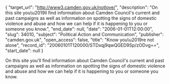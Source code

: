 {
  "target_url": "http://www3.camden.gov.uk/notlove/", 
  "description": "On this site you\u2019ll find information about Camden Council's current and past campaigns as well as information on spotting the signs of domestic violence and abuse and how we can help if it is happening to you or someone you know.", 
  "end_date": null, 
  "date": "2006-01-01T12:00:00", 
  "slug": 34010, 
  "subject": "Political Action and Communication", 
  "publisher": "camden.gov.uk", 
  "open_access": false, 
  "title": "Know you\u2019re not alone", 
  "record_id": "20060101T120000/STDxqj9qwQGED9Sp/zODvg==", 
  "start_date": null
}

On this site you’ll find information about Camden Council's current and past campaigns as well as information on spotting the signs of domestic violence and abuse and how we can help if it is happening to you or someone you know.